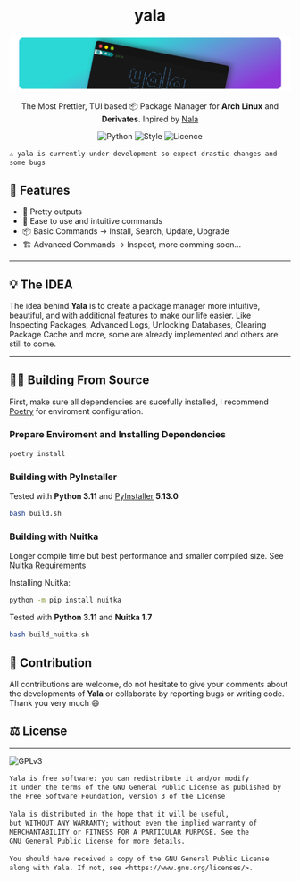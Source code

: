 <h1 align="center">yala</h1>

![screenshot](/img/banner.png)
<p align="center"> The Most Prettier, TUI based 📦 Package Manager for <b>Arch Linux</b> and <b>Derivates</b>. Inpired by <a href="https://github.com/volitank/nala">Nala</a></p>

<div align="center">
<img alt="Python" src="https://img.shields.io/badge/Python-3776AB?logo=python&logoColor=fff&style=for-the-badge">
<img alt="Style" src="https://img.shields.io/badge/Black-06080C?label=style&labelColor=06080C&style=for-the-badge">
<img alt="Licence" src="https://img.shields.io/github/license/yossthedev/yala?style=for-the-badge">
</div>

```monospace
⚠️ yala is currently under development so expect drastic changes and some bugs
```

## 🚀 Features

* 🎨 Pretty outputs
* 🙂 Ease to use and intuitive commands
* 📦 Basic Commands -> Install, Search, Update, Upgrade
* 🏗️ Advanced Commands -> Inspect, more comming soon...

---

## 💡 The IDEA

The idea behind **Yala** is to create a package manager more intuitive, beautiful, and with additional features to make our life easier. Like Inspecting Packages, Advanced Logs, Unlocking Databases, Clearing Package Cache and more, some are already implemented and others are still to come.

----

## 👷‍♂️ Building From Source

First, make sure all dependencies are sucefully installed, I recommend [Poetry](https://python-poetry.org/) for enviroment configuration.

### Prepare Enviroment and Installing Dependencies

``` sh
poetry install
```

### Building with **PyInstaller**

Tested with **Python 3.11** and [PyInstaller](https://pyinstaller.org) **5.13.0**

``` sh
bash build.sh
```

### Building with **Nuitka**

Longer compile time but best performance and smaller compiled size. See [Nuitka Requirements](https://www.nuitka.net/doc/user-manual.html#requirements)

Installing Nuitka:

``` sh
python -m pip install nuitka  
```

Tested with **Python 3.11** and **Nuitka 1.7**

``` sh
bash build_nuitka.sh
```

## 👥 Contribution

All contributions are welcome, do not hesitate to give your comments about the developments of **Yala** or collaborate by reporting bugs or writing code. Thank you very much 😄

## ⚖️ License

---
![GPLv3](https://www.gnu.org/graphics/gplv3-with-text-136x68.png)

```monospace
Yala is free software: you can redistribute it and/or modify
it under the terms of the GNU General Public License as published by
the Free Software Foundation, version 3 of the License

Yala is distributed in the hope that it will be useful,
but WITHOUT ANY WARRANTY; without even the implied warranty of
MERCHANTABILITY or FITNESS FOR A PARTICULAR PURPOSE. See the
GNU General Public License for more details.

You should have received a copy of the GNU General Public License
along with Yala. If not, see <https://www.gnu.org/licenses/>.
```
